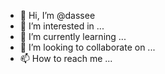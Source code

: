 - 👋 Hi, I’m @dassee
- 👀 I’m interested in ...
- 🌱 I’m currently learning ...
- 💞️ I’m looking to collaborate on ...
- 📫 How to reach me ...

<!---
dassee/dassee is a ✨ special ✨ repository because its `README.md` (this file) appears on your GitHub profile.
You can click the Preview link to take a look at your changes.
--->
